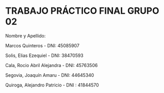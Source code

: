 # TRABAJO PRÁCTICO FINAL GRUPO 02

Nombre y Apellido: 

Marcos Quinteros - DNI: 45085907

Solis, Elias Ezequiel  - DNI: 38470593

Cala, Rocio Abril Alejandra  - DNI: 45763506

Segovia, Joaquín Amaru - DNI: 44645340

Quiroga,  Alejandro Patricio - DNI : 41844570
